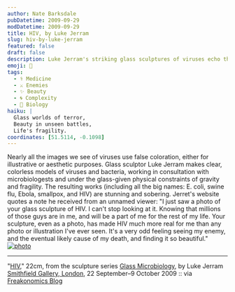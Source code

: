 ```yaml
---
author: Nate Barksdale
pubDatetime: 2009-09-29
modDatetime: 2009-09-29
title: HIV, by Luke Jerram
slug: hiv-by-luke-jerram
featured: false
draft: false
description: Luke Jerram's striking glass sculptures of viruses echo the beauty and menace of microscopic life forms, evoking powerful emotions in viewers.
emoji: 🦠
tags:
  - ⚕️ Medicine
  - ⚔️ Enemies
  - ✨ Beauty
  - 🌀 Complexity
  - 🧬 Biology
haiku: |
  Glass worlds of terror,  
  Beauty in unseen battles,  
  Life's fragility.
coordinates: [51.5114, -0.1098]
---
```


Nearly all the images we see of viruses use false coloration, either for illustrative or aesthetic purposes. Glass sculptor Luke Jerram makes clear, colorless models of viruses and bacteria, working in consultation with microbiologests and under the glass-given physical constraints of gravity and fragility. The resulting works (including all the big names: E. coli, swine flu, Ebola, smallpox, and HIV) are stunning and sobering. Jerret's website quotes a note he received from an unnamed viewer: "I just saw a photo of your glass sculpture of HIV. I can't stop looking at it. Knowing that millions of those guys are in me, and will be a part of me for the rest of my life. Your sculpture, even as a photo, has made HIV much more real for me than any photo or illustration I've ever seen. It's a very odd feeling seeing my enemy, and the eventual likely cause of my death, and finding it so beautiful." [![photo](http://culture-making.com/media/large_hiv_luke_jerram.jpg)](http://www.lukejerram.com/projects/glass_microbiology)

---

"[HIV](http://web.archive.org/web/20231004063411/http://lukejerram.com/projects/glass_microbiology)," 22cm, from the sculpture series [Glass Microbiology](http://web.archive.org/web/20231004063411/http://lukejerram.com/projects/glass_microbiology), by Luke Jerram [Smithfield Gallery, London](http://web.archive.org/web/20240313110703/https://thesmithfieldgallery.com/), 22 September–9 October 2009 :: via [Freakonomics Blog](http://freakonomics.blogs.nytimes.com/2009/09/22/smallpox-as-art/)
